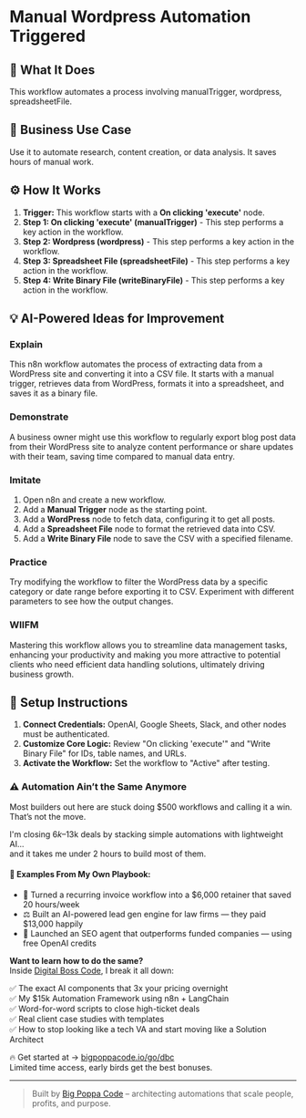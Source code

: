 # Manual Wordpress Automation Triggered

## 🚀 What It Does
This workflow automates a process involving manualTrigger, wordpress, spreadsheetFile.

## 💼 Business Use Case
Use it to automate research, content creation, or data analysis. It saves hours of manual work.

## ⚙️ How It Works
1.  **Trigger:** This workflow starts with a **On clicking 'execute'** node.
2. **Step 1: On clicking 'execute' (manualTrigger)** - This step performs a key action in the workflow.
3. **Step 2: Wordpress (wordpress)** - This step performs a key action in the workflow.
4. **Step 3: Spreadsheet File (spreadsheetFile)** - This step performs a key action in the workflow.
5. **Step 4: Write Binary File (writeBinaryFile)** - This step performs a key action in the workflow.

## 💡 AI-Powered Ideas for Improvement
### Explain
This n8n workflow automates the process of extracting data from a WordPress site and converting it into a CSV file. It starts with a manual trigger, retrieves data from WordPress, formats it into a spreadsheet, and saves it as a binary file.

### Demonstrate
A business owner might use this workflow to regularly export blog post data from their WordPress site to analyze content performance or share updates with their team, saving time compared to manual data entry.

### Imitate
1. Open n8n and create a new workflow.
2. Add a **Manual Trigger** node as the starting point.
3. Add a **WordPress** node to fetch data, configuring it to get all posts.
4. Add a **Spreadsheet File** node to format the retrieved data into CSV.
5. Add a **Write Binary File** node to save the CSV with a specified filename.

### Practice
Try modifying the workflow to filter the WordPress data by a specific category or date range before exporting it to CSV. Experiment with different parameters to see how the output changes.

### WIIFM
Mastering this workflow allows you to streamline data management tasks, enhancing your productivity and making you more attractive to potential clients who need efficient data handling solutions, ultimately driving business growth.

## 🔧 Setup Instructions
1. **Connect Credentials:** OpenAI, Google Sheets, Slack, and other nodes must be authenticated.
2. **Customize Core Logic:** Review "On clicking 'execute'" and "Write Binary File" for IDs, table names, and URLs.
3. **Activate the Workflow:** Set the workflow to "Active" after testing.

### ⚠️ Automation Ain’t the Same Anymore

Most builders out here are stuck doing $500 workflows and calling it a win.  
That’s not the move.  

I'm closing $6k–$13k deals by stacking simple automations with lightweight AI...  
and it takes me under 2 hours to build most of them.

#### 🧠 Examples From My Own Playbook:
- 🔁 Turned a recurring invoice workflow into a $6,000 retainer that saved 20 hours/week  
- ⚖️ Built an AI-powered lead gen engine for law firms — they paid $13,000 happily  
- 🚀 Launched an SEO agent that outperforms funded companies — using free OpenAI credits  

**Want to learn how to do the same?**  
Inside [Digital Boss Code](https://bigpoppacode.io/go/dbc), I break it all down:

✅ The exact AI components that 3x your pricing overnight  
✅ My $15k Automation Framework using n8n + LangChain  
✅ Word-for-word scripts to close high-ticket deals  
✅ Real client case studies with templates  
✅ How to stop looking like a tech VA and start moving like a Solution Architect  

🔥 Get started at → [bigpoppacode.io/go/dbc](https://bigpoppacode.io/go/dbc)  
Limited time access, early birds get the best bonuses.

---
> Built by [Big Poppa Code](https://bigpoppacode.io) – architecting automations that scale people, profits, and purpose.
